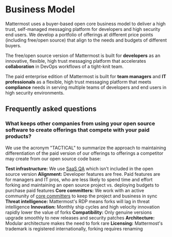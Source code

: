 # Business Model

Mattermost uses a buyer-based open core business model to deliver a high trust, self-managed messaging platform for developers and high security end users. We develop a portfolio of offerings at different price points \(including free/open source\) that align to the needs and budgets of different buyers. 

The free/open source version of Mattermost is built for **developers** as an innovative, flexible, high trust messaging platform that accelerates **collaboration** in DevOps workflows of a tight-knit team.

The paid enterprise edition of Mattermost is built for **team managers** and **IT professionals** as a flexible, high trust messaging platform that meets **compliance** needs in serving multiple teams of developers and end users in high security environments. 

## Frequently asked questions

### What keeps other companies from using your open source software to create offerings that compete with your paid products? 

We use the acronym "TACTICAL" to summarize the approach to maintaining differentiation of the paid version of our offerings to offerings a competitor may create from our open source code base:    
  
**Test infrastructure:** We use [SaaS QA](https://www.rainforestqa.com/) which isn't included in the open source version 
**Alignment:** Developer features are free. Paid features are for managers and IT pros, who are less likely to spend time and effort forking and maintaining an open source project vs. deploying budgets to purchase paid features
**Core committers:** We work with an active community of [core committers](https://developers.mattermost.com/contribute/getting-started/core-committers/) to keep the project and business in sync
**Threat intelligence:** Mattermost's RDP means forks will lag in threat intelligence
**Innovation:** Monthly ship cycles and high velocity innovation rapidly lower the value of forks
**Compatibility:** Only genuine versions upgrade smoothly to new releases and security patches 
**Architecture:** Modular architecture makes the need to fork rare
**Licensing:** Mattermost's trademark is registered internationally, forking requires renaming
